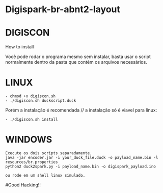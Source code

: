 # Digispark-br-abnt2-layout
# DIGISCON

How to install

Você pode rodar o programa mesmo sem instalar, basta usar o script normalmente dentro da pasta que contém os arquivos necessários.

# LINUX

    - chmod +x digiscon.sh
    - ./digiscon.sh duckscript.duck

Porém a instalação é recomendada // a instalação só é viavel para linux:

    - ./digiscon.sh install
 

# WINDOWS

    Execute os dois scripts separadamente.
    java -jar encoder.jar -i your_duck_file.duck -o payload_name.bin -l resources/br.properties
    python2 duck2spark.py -i payload_name.bin -o digispark_payload.ino
    
    ou rode em um shell linux simulado.
    

#Good Hacking!!
